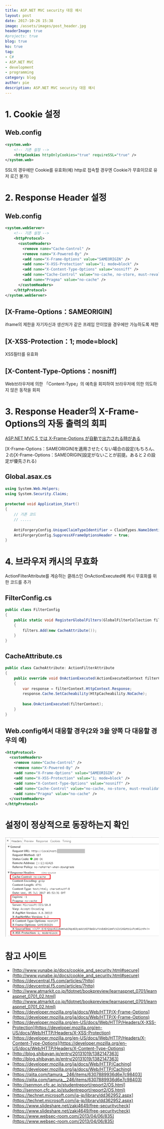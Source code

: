 ```yaml
---
title: ASP.NET MVC security 대응 예시
layout: post
date: 2017-10-26 15:38
image: /assets/images/post_header.jpg
headerImage: true
#projects: true
blog: true
ko: true
tag:
- C#
- ASP.NET MVC
- development
- programming
category: blog
author: pie
description: ASP.NET MVC security 대응 예시
---
```


# 1. Cookie 설정

## Web.config

```xml
<system.web>
    <!-- 기존 설정 -->
    <httpCookies httpOnlyCookies="true" requireSSL="true" />
</system.web>
```
SSL의 경우에만 Cookie를 유효화(예) http로 접속할 경우엔 Cookie가 무효이므로 유저 로긴 불가)

# 2. Response Header 설정

## Web.config
```xml
<system.webServer>
    <!-- 기존 설정 -->
    <httpProtocol>
      <customHeaders>
        <remove name="Cache-Control" />
        <remove name="X-Powered-By" />
        <add name="X-Frame-Options" value="SAMEORIGIN" />
        <add name="X-XSS-Protection" value="1; mode=block" />
        <add name="X-Content-Type-Options" value="nosniff" />
        <add name="Cache-Control" value="no-cache, no-store, must-revalidate" />
        <add name="Pragma" value="no-cache" />
      </customHeaders>
    </httpProtocol>
</system.webServer>
```

## [X-Frame-Options：SAMEORIGIN]
iframe의 제한을 자기자신과 생산처가 같은 프레임 안이었을 경우에만 가능하도록 제한

## [X-XSS-Protection：1; mode=block]
XSS필터를 유효화

## [X-Content-Type-Options：nosniff]
Web브라우저에 의한 「Content-Type」의 예측을 회피하여 브라우저에 의한 의도하지 않은 동작을 회피


# 3. Response Header의 X-Frame-Options의 자동 출력의 회피

[ASP.NET MVC 5 では X-Frame-Options が自動で出力される時がある](http://blog.shibayan.jp/entry/20131019/1382147363)

[X-Frame-Options：SAMEORIGIN]を適用させたくない場合の設定(もちろん、２の[X-Frame-Options：SAMEORIGIN]設定がないことが前提。あると２の設定が優先される)


## Global.asax.cs

```cs
using System.Web.Helpers;
using System.Security.Claims;

protected void Application_Start()
{
    // 기존 코드
    // .....

    AntiForgeryConfig.UniqueClaimTypeIdentifier = ClaimTypes.NameIdentifier;
    AntiForgeryConfig.SuppressXFrameOptionsHeader = true;
}
```
# 4. 브라우저 캐시의 무효화

ActionFilterAttribute를 계승하는 클래스인 OnActionExecuted에 캐시 무효화를 위한 코드를 추가

## FilterConfig.cs

```cs
public class FilterConfig
{
	public static void RegisterGlobalFilters(GlobalFilterCollection filters)
	{
		filters.Add(new CacheAttribute());
	}
}
```

## CacheAttribute.cs

```cs
public class CacheAttribute: ActionFilterAttribute
{
	public override void OnActionExecuted(ActionExecutedContext filterContext)
	{
		var response = filterContext.HttpContext.Response;
		response.Cache.SetCacheability(HttpCacheability.NoCache);

		base.OnActionExecuted(filterContext);
	}
}
```

## Web.config에서 대응할 경우(2와 3을 양쪽 다 대응할 경우의 예)

```xml
<httpProtocol>
  <customHeaders>
	<remove name="Cache-Control" />
	<remove name="X-Powered-By" />
	<add name="X-Frame-Options" value="SAMEORIGIN" />
	<add name="X-XSS-Protection" value="1; mode=block" />
	<add name="X-Content-Type-Options" value="nosniff" />
	<add name="Cache-Control" value="no-cache, no-store, must-revalidate" />
	<add name="Pragma" value="no-cache" />
  </customHeaders>
</httpProtocol>
```

# 설정이 정상적으로 동장하는지 확인

![005](/assets/images/post/post-005.png)

# 참고 사이트

-  [http://www.yunabe.jp/docs/cookie_and_security.html#secure](http://www.yunabe.jp/docs/cookie_and_security.html#secure)
-  [https://devcentral.f5.com/articles/7http](https://devcentral.f5.com/articles/7http)
-  [http://www.atmarkit.co.jp/fdotnet/bookpreview/learnaspnet_0701/learnaspnet_0701_02.html](http://www.atmarkit.co.jp/fdotnet/bookpreview/learnaspnet_0701/learnaspnet_0701_02.html)
-  [https://developer.mozilla.org/ja/docs/Web/HTTP/X-Frame-Options](https://developer.mozilla.org/ja/docs/Web/HTTP/X-Frame-Options)
-  [https://developer.mozilla.org/en-US/docs/Web/HTTP/Headers/X-XSS-Protection](https://developer.mozilla.org/en-US/docs/Web/HTTP/Headers/X-XSS-Protection)
-  [https://developer.mozilla.org/en-US/docs/Web/HTTP/Headers/X-Content-Type-Options](https://developer.mozilla.org/en-US/docs/Web/HTTP/Headers/X-Content-Type-Options)
-  [http://blog.shibayan.jp/entry/20131019/1382147363](http://blog.shibayan.jp/entry/20131019/1382147363)
-  [https://developer.mozilla.org/ja/docs/Web/HTTP/Caching](https://developer.mozilla.org/ja/docs/Web/HTTP/Caching)
-  [https://qiita.com/tamura__246/items/6307889936d6e7c98403](https://qiita.com/tamura__246/items/6307889936d6e7c98403)
-  [http://senmon.cfc.ac.jp/studentreport/report2/OS.html](http://senmon.cfc.ac.jp/studentreport/report2/OS.html)
-  [https://technet.microsoft.com/ja-jp/library/dd362952.aspx](https://technet.microsoft.com/ja-jp/library/dd362952.aspx)
-  [https://www.slideshare.net/zaki4649/free-securitycheck](https://www.slideshare.net/zaki4649/free-securitycheck)
-  [https://www.websec-room.com/2013/04/06/835](https://www.websec-room.com/2013/04/06/835)

